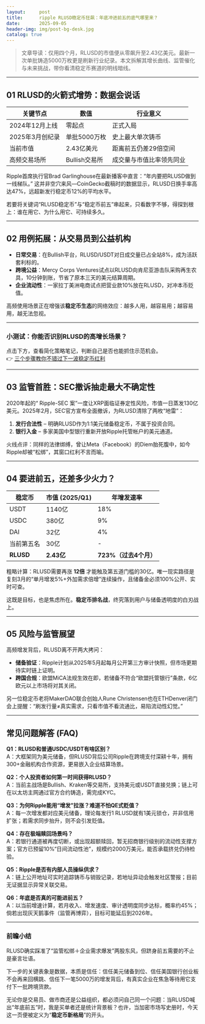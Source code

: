 ```yaml
---
layout:     post
title:      ripple RLUSD稳定币狂飙：年底冲进前五的底气哪里来？
date:       2025-09-05
header-img: img/post-bg-desk.jpg
catalog: true
---
```


> 文章导读：仅用四个月，RLUSD的市值便从零飙升至2.43亿美元。最新一次单批铸造5000万枚更是刷新行业纪录。本文拆解其增长曲线、监管催化与未来挑战，带你看清稳定币赛道的明线暗线。

---

## 01 RLUSD的火箭式增势：数据会说话

| 关键节点 | 数值 | 行业意义 |
| --- | --- | --- |
| 2024年12月上线 | 零起点 | 正式入局 |
| 2025年3月创纪录 | 单批5000万枚 | 史上最大单次铸币 |
| 当前市值 | 2.43亿美元 | 距离前五仍差29倍空间 |
| 高频交易场所 | Bullish交易所 | 成交量与市值比率领先同业 |

Ripple首席执行官Brad Garlinghouse在最新播客中直言：“年内要把RLUSD做到一线梯队。” 这并非空穴来风—CoinGecko截稿时的数据显示，RLUSD日换手率高达47%，远超新发行稳定币12%的平均水平。

若要将关键词“RLUSD稳定币”与“稳定币前五”串起来，只看数字不够，得探到根上：谁在用它、为什么用它、可持续多久。

---

## 02 用例拓展：从交易员到公益机构

- **日常交易**：在Bullish平台，RLUSD/USDT对日成交量已占全站8%，成为活跃套利标的。
- **跨境公益**：Mercy Corps Ventures试点以RLUSD向肯尼亚游击队采购再生农具，10分钟到账，节省了原本三天的美元结算周期。
- **企业流动性**：一家拉丁美洲电商试点把营业款10%放在RLUSD，对冲本币贬值。

高频使用场景正在增强该**稳定币生态**的网络效应：越多人用，越容易用；越容易用，越无法忽视。

---

### 小测试：你能否识别RLUSD的高增长场景？

点击下方，查看简化策略笔记，判断自己是否也能抓住示范机会。  
👉 [三个步骤教你不错过下一波稳定币红利](https://okxdog.com/)

---

## 03 监管首胜：SEC撤诉抽走最大不确定性

2020年起的“ Ripple-SEC 案”一度让XRP面临证券定性风险，市值一日蒸发130亿美元。2025年2月，SEC官方宣布全面撤诉，为RLUSD清除了两枚“地雷”：

1. **发行合法性** – 明确RLUSD作为1:1美元储备稳定币，不属于投资合同。
2. **银行入金** – 多家美国中型银行重新开放Ripple托管帐户的美元通道。

火线点评：同样的法律绑缚，曾让Meta（Facebook）的Diem胎死腹中，如今Ripple却被“松绑”，其窗口红利不言而喻。

---

## 04 要进前五，还差多少火力？

| 稳定币 | 市值 (2025/Q1) | 年增发速率 |
| --- | --- | --- |
| USDT | 1140亿 | 18% |
| USDC | 380亿 | 9% |
| DAI | 32亿 | 4% |
| 当前第五名 | 30亿 | - |
| **RLUSD** | **2.43亿** | **723%（过去4个月）** |

粗略计算：RLUSD需要再涨 **12倍** 才能触及第五道门槛的30亿。唯一现实路径是复刻3月的“单月增发5%+外加需求倍增”连续操作，且储备金必须100%公开、实时可查。

这既是目标，也是焦虑所在。**稳定币排名战**，终究落到用户与储备透明度的白刃战上。

---

## 05 风险与监管展望

高频增发背后，RLUSD离不开两大拷问：

- **储备验证**：Ripple计划从2025年5月起每月公开第三方审计快照，但市场更期待实时链上证明。
- **跨国合规**：欧盟MiCA法规生效在即，若储备不符合“欧盟托管银行”条款，6亿欧元以上市场将对其关闭。

另一位稳定币老将MakerDAO联合创始人Rune Christensen也在ETHDenver闭门会上提醒：“刷发行量≠真实需求，只看市值不看流通比，易陷流动性幻觉。”

---

## 常见问题解答 (FAQ)

**Q1：RLUSD和普通USDC/USDT有啥区别？**  
A：大框架同为美元储备，但RLUSD背后公司Ripple在跨境支付深耕十年，拥有300+金融机构合作资源，更易嵌入企业结算场景。

**Q2：个人投资者如何第一时间获得RLUSD？**  
A：当前主战场是Bullish、Kraken等交易所，支持美元或USDT直接兑换；链上可在以太坊主网通过官方合约铸造，需完成KYC。

**Q3：为何Ripple能用“增发”拉涨？难道不怕QE式贬值？**  
A：每一次增发都对应美元储备，理论每发行1 RLUSD就有1美元锁仓，并非信用扩张；若需求同步抬升，则不会引发贬值。

**Q4：存在极端赎回场景吗？**  
A：若银行通道被再度切断，或出现超额赎回，暂无招商银行级别的流动性支撑方案；官方已预留10%“日间流动性池”，规模约2000万美元，能否承载挤兑仍待检验。

**Q5：Ripple是否有内部人员操纵供求？**  
A：链上公开地址可实时追踪铸币与销毁记录，若地址异动会触发社区警报；目前无证据显示异常关联交易。

**Q6：年底是否真的可能进前五？**  
A：以当前增速计算，若月收入、增发速度、审计透明度同步达标，概率约45%；倘若出现灰天鹅事件（监管再博弈），目标可能延后到2026年。

---

### 前瞻小结

RLUSD确实踩准了“监管松绑＋企业需求爆发”两股东风，但跻身前五需要的不止是豪言壮语。  

下一步的关键表象是数据，本质是信任：信任美元储备到位、信任美国银行创业板不会再来回横跳、信任下一笔5000万的增发背后，有真实企业在焦急等待用它支付下一批跨境货款。

无论你是交易员、做市商还是公益组织，都必须问自己同一个问题：当RLUSD喊出“年底前五”时，我是买单者还是统计背景板？也许，当加密市场写史册时，今天这一页便被定义为“**稳定币新格局**”的开头。